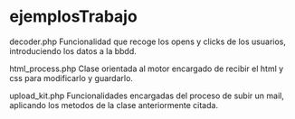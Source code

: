 # ejemplosTrabajo

decoder.php
  Funcionalidad que recoge los opens y clicks de los usuarios, introduciendo los datos a la bbdd.
  
html_process.php
  Clase orientada al motor encargado de recibir el html y css para modificarlo y guardarlo.
  
upload_kit.php
  Funcionalidades encargadas del proceso de subir un mail, aplicando los metodos de la clase anteriormente citada.
